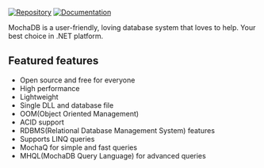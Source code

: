 [![Repository](https://img.shields.io/badge/Repository-BLUE.svg?style=flat-square)](https://github.com/mertcandav/MochaDB) [![Documentation](https://img.shields.io/badge/Documentation-YELLOW.svg?style=flat-square)](https://github.com/mertcandav/MochaDB/tree/master/docs)


MochaDB is a user-friendly, loving database system that loves to help.
Your best choice in .NET platform.

## Featured features

+ Open source and free for everyone
+ High performance
+ Lightweight
+ Single DLL and database file
+ OOM(Object Oriented Management)
+ ACID support
+ RDBMS(Relational Database Management System) features
+ Supports LINQ queries
+ MochaQ for simple and fast queries
+ MHQL(MochaDB Query Language) for advanced queries

